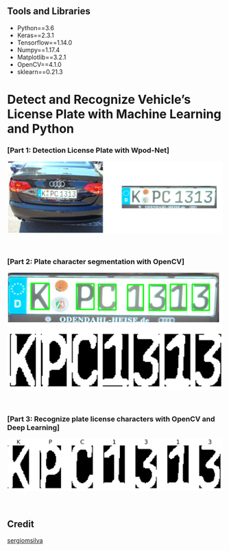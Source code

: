 

## Tools and Libraries
- Python==3.6
- Keras==2.3.1
- Tensorflow==1.14.0
- Numpy==1.17.4
- Matplotlib==3.2.1
- OpenCV==4.1.0
- sklearn==0.21.3

# Detect and Recognize Vehicle’s License Plate with Machine Learning and Python 

### [Part 1: Detection License Plate with Wpod-Net]
<p align="center"><img src="./figures/Part1_result.jpg" width=640></p><br>

### [Part 2: Plate character segmentation with OpenCV]

<p align="center"><img src="./figures/Part2_result.jpg" width=640></p><br>

### [Part 3: Recognize plate license characters with OpenCV and Deep Learning]

<p align="center"><img src="./figures/Part3_result.jpg" width=640></p><br>


## Credit
[sergiomsilva](https://github.com/sergiomsilva/alpr-unconstrained)
